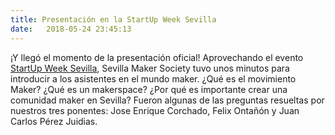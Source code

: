 ```yaml
---
title: Presentación en la StartUp Week Sevilla
date:   2018-05-24 23:45:13
---
```

¡Y llegó el momento de la presentación oficial! Aprovechando el evento [StartUp Week
Sevilla](http://week.sevillaup.com/), Sevilla Maker Society tuvo unos minutos para introducir a los asistentes en el
mundo maker. ¿Qué es el movimiento Maker? ¿Qué es un makerspace? ¿Por qué es importante
crear una comunidad maker en Sevilla? Fueron algunas de las preguntas resueltas por nuestros
tres ponentes: Jose Enrique Corchado, Felix Ontañón y Juan Carlos Pérez Juidias.
